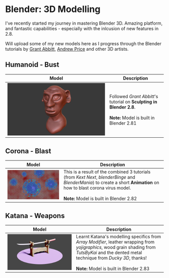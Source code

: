 # Blender: 3D Modelling

I've recently started my journey in mastering Blender 3D. Amazing platform, and fantastic capabilities - especially with the inlcusion of new features in 2.8.

Will upload some of my new models here as I progress through the Blender tutorials by [Grant Abbitt](http://gabbitt.co.uk/about-1/index.html), [Andrew Price](https://www.blenderguru.com/about) and other 3D artists.

## Humanoid - Bust
| Model | Description |
| --- | --- |
| ![Humanoid_Bust](/images/Humanoid_Bust.png) | Followed *Grant Abbitt*'s tutorial on **Sculpting in Blender 2.8**. <br><br> **Note:** Model is built in Blender 2.81|

## Corona - Blast
| Model | Description |
| --- | --- |
| ![Corona_Blast](/images/Corona_Blaster.gif) | This is a result of the combined 3 tutorials (from *Kext Next*, *blenderBinge* and *BlenderMania*) to create a short **Animation** on how to blast corona virus model. <br><br> **Note:** Model is built in Blender 2.82|

## Katana - Weapons
| Model | Description |
| --- | --- |
| ![Katana_Weapons](/images/Katana_static.png) | Learnt Katana's modelling specifics from *Array Modifier*, leather wrapping from *yojigraphics*, wood grain shading from *TutsByKai* and the dented metal technique from *Ducky 3D*, thanks! <br><br> **Note:** Model is built in Blender 2.83|
